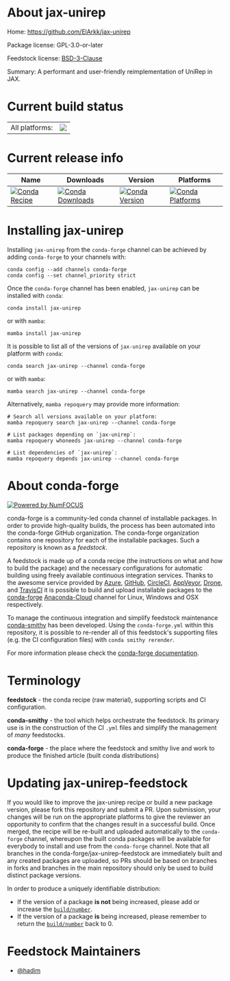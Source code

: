 About jax-unirep
================

Home: https://github.com/ElArkk/jax-unirep

Package license: GPL-3.0-or-later

Feedstock license: [BSD-3-Clause](https://github.com/conda-forge/jax-unirep-feedstock/blob/main/LICENSE.txt)

Summary: A performant and user-friendly reimplementation of UniRep in JAX.

Current build status
====================


<table><tr><td>All platforms:</td>
    <td>
      <a href="https://dev.azure.com/conda-forge/feedstock-builds/_build/latest?definitionId=15452&branchName=main">
        <img src="https://dev.azure.com/conda-forge/feedstock-builds/_apis/build/status/jax-unirep-feedstock?branchName=main">
      </a>
    </td>
  </tr>
</table>

Current release info
====================

| Name | Downloads | Version | Platforms |
| --- | --- | --- | --- |
| [![Conda Recipe](https://img.shields.io/badge/recipe-jax--unirep-green.svg)](https://anaconda.org/conda-forge/jax-unirep) | [![Conda Downloads](https://img.shields.io/conda/dn/conda-forge/jax-unirep.svg)](https://anaconda.org/conda-forge/jax-unirep) | [![Conda Version](https://img.shields.io/conda/vn/conda-forge/jax-unirep.svg)](https://anaconda.org/conda-forge/jax-unirep) | [![Conda Platforms](https://img.shields.io/conda/pn/conda-forge/jax-unirep.svg)](https://anaconda.org/conda-forge/jax-unirep) |

Installing jax-unirep
=====================

Installing `jax-unirep` from the `conda-forge` channel can be achieved by adding `conda-forge` to your channels with:

```
conda config --add channels conda-forge
conda config --set channel_priority strict
```

Once the `conda-forge` channel has been enabled, `jax-unirep` can be installed with `conda`:

```
conda install jax-unirep
```

or with `mamba`:

```
mamba install jax-unirep
```

It is possible to list all of the versions of `jax-unirep` available on your platform with `conda`:

```
conda search jax-unirep --channel conda-forge
```

or with `mamba`:

```
mamba search jax-unirep --channel conda-forge
```

Alternatively, `mamba repoquery` may provide more information:

```
# Search all versions available on your platform:
mamba repoquery search jax-unirep --channel conda-forge

# List packages depending on `jax-unirep`:
mamba repoquery whoneeds jax-unirep --channel conda-forge

# List dependencies of `jax-unirep`:
mamba repoquery depends jax-unirep --channel conda-forge
```


About conda-forge
=================

[![Powered by
NumFOCUS](https://img.shields.io/badge/powered%20by-NumFOCUS-orange.svg?style=flat&colorA=E1523D&colorB=007D8A)](https://numfocus.org)

conda-forge is a community-led conda channel of installable packages.
In order to provide high-quality builds, the process has been automated into the
conda-forge GitHub organization. The conda-forge organization contains one repository
for each of the installable packages. Such a repository is known as a *feedstock*.

A feedstock is made up of a conda recipe (the instructions on what and how to build
the package) and the necessary configurations for automatic building using freely
available continuous integration services. Thanks to the awesome service provided by
[Azure](https://azure.microsoft.com/en-us/services/devops/), [GitHub](https://github.com/),
[CircleCI](https://circleci.com/), [AppVeyor](https://www.appveyor.com/),
[Drone](https://cloud.drone.io/welcome), and [TravisCI](https://travis-ci.com/)
it is possible to build and upload installable packages to the
[conda-forge](https://anaconda.org/conda-forge) [Anaconda-Cloud](https://anaconda.org/)
channel for Linux, Windows and OSX respectively.

To manage the continuous integration and simplify feedstock maintenance
[conda-smithy](https://github.com/conda-forge/conda-smithy) has been developed.
Using the ``conda-forge.yml`` within this repository, it is possible to re-render all of
this feedstock's supporting files (e.g. the CI configuration files) with ``conda smithy rerender``.

For more information please check the [conda-forge documentation](https://conda-forge.org/docs/).

Terminology
===========

**feedstock** - the conda recipe (raw material), supporting scripts and CI configuration.

**conda-smithy** - the tool which helps orchestrate the feedstock.
                   Its primary use is in the construction of the CI ``.yml`` files
                   and simplify the management of *many* feedstocks.

**conda-forge** - the place where the feedstock and smithy live and work to
                  produce the finished article (built conda distributions)


Updating jax-unirep-feedstock
=============================

If you would like to improve the jax-unirep recipe or build a new
package version, please fork this repository and submit a PR. Upon submission,
your changes will be run on the appropriate platforms to give the reviewer an
opportunity to confirm that the changes result in a successful build. Once
merged, the recipe will be re-built and uploaded automatically to the
`conda-forge` channel, whereupon the built conda packages will be available for
everybody to install and use from the `conda-forge` channel.
Note that all branches in the conda-forge/jax-unirep-feedstock are
immediately built and any created packages are uploaded, so PRs should be based
on branches in forks and branches in the main repository should only be used to
build distinct package versions.

In order to produce a uniquely identifiable distribution:
 * If the version of a package **is not** being increased, please add or increase
   the [``build/number``](https://docs.conda.io/projects/conda-build/en/latest/resources/define-metadata.html#build-number-and-string).
 * If the version of a package **is** being increased, please remember to return
   the [``build/number``](https://docs.conda.io/projects/conda-build/en/latest/resources/define-metadata.html#build-number-and-string)
   back to 0.

Feedstock Maintainers
=====================

* [@hadim](https://github.com/hadim/)

